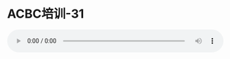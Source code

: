 # ACBC培训-31

<audio style="width: 100%;" preload="false" controls controlslist="nodownload"><source src="//file.simai.life/audio/mp3/old/12129.mp3" type="audio/mpeg">Your browser does not support the audio element.</audio>


